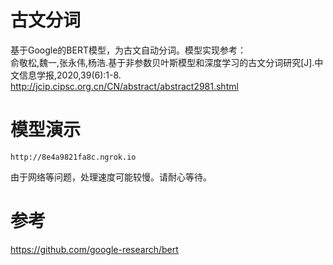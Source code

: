 # 古文分词
基于Google的BERT模型，为古文自动分词。模型实现参考：  
俞敬松,魏一,张永伟,杨浩.基于非参数贝叶斯模型和深度学习的古文分词研究[J].中文信息学报,2020,39(6):1-8.   
http://jcip.cipsc.org.cn/CN/abstract/abstract2981.shtml
# 模型演示
```
http://8e4a9821fa8c.ngrok.io 
```
由于网络等问题，处理速度可能较慢。请耐心等待。
# 参考
https://github.com/google-research/bert
